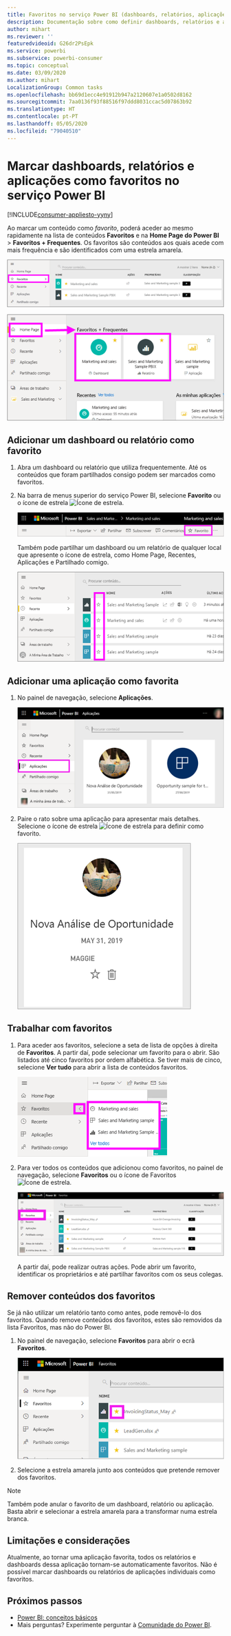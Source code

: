 ```yaml
---
title: Favoritos no serviço Power BI (dashboards, relatórios, aplicações)
description: Documentação sobre como definir dashboards, relatórios e aplicações como favoritos no serviço Power BI
author: mihart
ms.reviewer: ''
featuredvideoid: G26dr2PsEpk
ms.service: powerbi
ms.subservice: powerbi-consumer
ms.topic: conceptual
ms.date: 03/09/2020
ms.author: mihart
LocalizationGroup: Common tasks
ms.openlocfilehash: bb69d1ecc4e91912b947a2120607e1a0502d8162
ms.sourcegitcommit: 7aa0136f93f88516f97ddd8031ccac5d07863b92
ms.translationtype: HT
ms.contentlocale: pt-PT
ms.lasthandoff: 05/05/2020
ms.locfileid: "79040510"
---
```

# <a name="favorite-dashboards-reports-and-apps-in-the-power-bi-service"></a>Marcar dashboards, relatórios e aplicações como favoritos no serviço Power BI

[!INCLUDE[consumer-appliesto-yyny](../includes/consumer-appliesto-yyny.md)]

Ao marcar um conteúdo como *favorito*, poderá aceder ao mesmo rapidamente na lista de conteúdos **Favoritos** e na **Home Page do Power BI** > **Favoritos + Frequentes**. Os favoritos são conteúdos aos quais acede com mais frequência e são identificados com uma estrela amarela.

   ![Ícone Favoritos](./media/end-user-favorite/power-bi-favorite-nav.png)

   ![Ícone Favoritos + Frequentes](./media/end-user-favorite/power-bi-home.png)

## <a name="add-a-dashboard-or-report-as-a-favorite"></a>Adicionar um dashboard ou relatório como favorito

1. Abra um dashboard ou relatório que utiliza frequentemente. Até os conteúdos que foram partilhados consigo podem ser marcados como favoritos.

2. Na barra de menus superior do serviço Power BI, selecione **Favorito** ou o ícone de estrela ![Ícone de estrela](./media/end-user-favorite/power-bi-favorite-icon.png).
   
   ![ícone Favorito](./media/end-user-favorite/power-bi-favorite.png)
   
   Também pode partilhar um dashboard ou um relatório de qualquer local que apresente o ícone de estrela, como Home Page, Recentes, Aplicações e Partilhado comigo. 
   
   ![Separador Dashboard com estrela amarela](./media/end-user-favorite/power-bi-recent.png)

## <a name="add-an-app-as-a-favorite"></a>Adicionar uma aplicação como favorita

1. No painel de navegação, selecione **Aplicações**.

   ![Dashboard](./media/end-user-favorite/power-bi-app.png)

2. Paire o rato sobre uma aplicação para apresentar mais detalhes. Selecione o ícone de estrela ![Ícone de estrela](./media/end-user-favorite/power-bi-favorite-icon.png) para definir como favorito.
   
   ![Pairar o cursor sobre uma aplicação](./media/end-user-favorite/power-bi-hover-app.png)

## <a name="work-with-favorites"></a>Trabalhar com favoritos
1. Para aceder aos favoritos, selecione a seta de lista de opções à direita de **Favoritos**. A partir daí, pode selecionar um favorito para o abrir. São listados até cinco favoritos por ordem alfabética. Se tiver mais de cinco, selecione **Ver tudo** para abrir a lista de conteúdos favoritos. 
   
   ![Lista de opções Favoritos](./media/end-user-favorite/power-bi-favorite-flyout.png)
2. Para ver todos os conteúdos que adicionou como favoritos, no painel de navegação, selecione **Favoritos** ou o ícone de Favoritos ![Ícone de estrela](./media/end-user-favorite/power-bi-favorites-icon.png). 
   
    ![Janela de favoritos](./media/end-user-favorite/power-bi-fav-screen.png)
   
   A partir daí, pode realizar outras ações. Pode abrir um favorito, identificar os proprietários e até partilhar favoritos com os seus colegas.

## <a name="unfavorite-content"></a>Remover conteúdos dos favoritos
Se já não utilizar um relatório tanto como antes, pode removê-lo dos favoritos. Quando remove conteúdos dos favoritos, estes são removidos da lista Favoritos, mas não do Power BI.

1. No painel de navegação, selecione **Favoritos** para abrir o ecrã **Favoritos**.
   
   ![Ecrã Favoritos](./media/end-user-favorite/power-bi-un-favorite.png)
2. Selecione a estrela amarela junto aos conteúdos que pretende remover dos favoritos.

> [!NOTE]
> Também pode anular o favorito de um dashboard, relatório ou aplicação. Basta abrir e selecionar a estrela amarela para a transformar numa estrela branca. 
> 
> 
## <a name="limitations-and-considerations"></a>Limitações e considerações
Atualmente, ao tornar uma aplicação favorita, todos os relatórios e dashboards dessa aplicação tornam-se automaticamente favoritos. Não é possível marcar dashboards ou relatórios de aplicações individuais como favoritos. 

## <a name="next-steps"></a>Próximos passos
- [Power BI: conceitos básicos](end-user-basic-concepts.md)
- Mais perguntas? Experimente perguntar à [Comunidade do Power BI](https://community.powerbi.com/).

